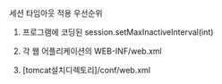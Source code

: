 세션 타임아웃 적용 우선순위

1. 프로그램에 코딩된 session.setMaxInactiveInterval(int)

2. 각 웹 어플리케이션의 WEB-INF/web.xml

3. [tomcat설치디렉토리]/conf/web.xml
